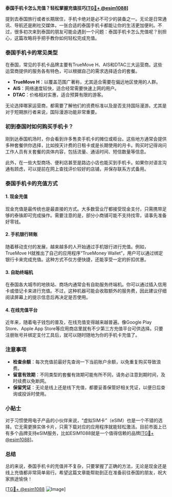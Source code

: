**泰国手机卡怎么充值？轻松掌握充值技巧[[TG💪+ @esim1088](https://t.me/s/esim1088)]**

提到去泰国旅行或者长期居住，手机卡绝对是必不可少的装备之一。无论是日常通讯、导航还是刷社交媒体，一张合适的泰国手机卡都能让你的生活更加便利。不过，很多初次来到泰国的朋友可能会遇到一个问题：泰国手机卡怎么充值呢？别担心，这篇攻略将手把手教你如何轻松完成充值。

### 泰国手机卡的常见类型

在泰国，常见的手机卡品牌主要有TrueMove H、AIS和DTAC三大运营商。这些运营商提供的服务各有特色，可以根据自己的需求选择适合的套餐。

- **TrueMove H**：以覆盖范围广著称，尤其适合需要在偏远地区使用的人群。
- **AIS**：网络速度较快，适合经常需要快速上网的用户。
- **DTAC**：价格相对实惠，适合预算有限的游客。

无论选择哪家运营商，都需要了解他们的资费标准以及是否支持国际漫游。尤其是对于短期旅行者来说，国际漫游功能非常重要。

### 初到泰国时如何购买手机卡？

刚到达泰国机场时，你会看到许多售卖手机卡的摊位或柜台。这些地方通常会提供多种套餐供你选择，比如按天计费的日租卡或是长期使用的月卡。购买时记得询问工作人员有关套餐的具体内容，包括流量、通话时间、短信数量等信息。

此外，在一些大型商场、便利店甚至是路边小店也能买到手机卡。如果你对语言沟通有顾虑，可以提前在网上查找评价较好的店铺，并保存联系方式备用。

### 泰国手机卡的充值方式

#### 1. 现金充值
现金充值是最传统也是最直接的方式。大多数营业厅都接受现金支付，只需携带足够的泰铢即可完成操作。需要注意的是，部分小商铺可能不支持找零，请事先准备好零钱。

#### 2. 手机银行转账
随着移动支付的发展，越来越多的人开始通过手机银行进行充值。例如，TrueMove H就推出了自己的应用程序“TrueMoney Wallet”，用户可以通过绑定银行卡来完成充值。这种方式不仅方便快捷，还能享受一定的折扣优惠。

#### 3. 自助终端机
在泰国各大城市的地铁站、商场内通常会有自助服务终端机。你可以通过插入信用卡或借记卡来进行充值。不过，这种机器可能会收取额外的服务费，因此建议仔细阅读屏幕上的提示信息后再决定是否使用。

#### 4. 在线充值平台
近年来，随着电子钱包的普及，在线充值变得越来越普遍。像Google Play Store、Apple App Store等应用商店里就有不少第三方充值平台可供选择。只要注册账号并绑定支付工具后，就可以随时随地为你的手机卡充值了。

### 注意事项

- **检查余额**：每次充值前最好先查询一下当前账户余额，以免重复购买导致浪费。
- **留意有效期**：不同类型的套餐有效期可能有所不同，请务必注意到期时间，及时续费以免断网。
- **保留凭证**：无论是线上还是线下充值，都要妥善保管好相关凭证，以便日后查询或投诉时使用。

### 小贴士

对于习惯使用电子产品的小伙伴来说，“虚拟SIM卡”（eSIM）也是一个不错的选择。它无需更换实体卡片，只需下载对应的应用程序就能轻松激活。目前市面上已有多个品牌支持eSIM服务，比如ESIM1088就是一个值得信赖的品牌[[TG💪+ @esim1088](https://t.me/s/esim1088)]。

### 总结

总的来说，泰国手机卡的充值并不复杂，只要掌握了正确的方法，无论是现金还是线上充值都非常简单易行。希望这篇文章能帮助到正在准备前往泰国的朋友，祝大家旅途愉快！

[[TG💪+ @esim1088](https://t.me/s/esim1088) ![Image](https://i.postimg.cc/4NQfJmqS/Snipaste-2025-05-13-00-14-12.png)]